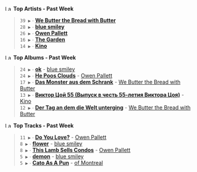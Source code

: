 <!--START_LASTFM_ARTISTS:{"period": "7day", "rows": 5}-->
<a href="https://last.fm" target="_blank"><img src="https://user-images.githubusercontent.com/17434202/215290617-e793598d-d7c9-428f-9975-156db1ba89cc.svg" alt="Last.fm Logo" width="18" height="13"/></a> **Top Artists - Past Week**

> `39 ▶️` ∙ **[We Butter the Bread with Butter](https://www.last.fm/music/We+Butter+the+Bread+with+Butter)**<br/>
> `28 ▶️` ∙ **[blue smiley](https://www.last.fm/music/blue+smiley)**<br/>
> `26 ▶️` ∙ **[Owen Pallett](https://www.last.fm/music/Owen+Pallett)**<br/>
> `16 ▶️` ∙ **[The Garden](https://www.last.fm/music/The+Garden)**<br/>
> `14 ▶️` ∙ **[Kino](https://www.last.fm/music/Kino)**<br/>
<!--END_LASTFM_ARTISTS-->

<!--START_LASTFM_ALBUMS:{"period": "7day", "rows": 5}-->
<a href="https://last.fm" target="_blank"><img src="https://user-images.githubusercontent.com/17434202/215290617-e793598d-d7c9-428f-9975-156db1ba89cc.svg" alt="Last.fm Logo" width="18" height="13"/></a> **Top Albums - Past Week**

> `24 ▶️` ∙ **[ok](https://www.last.fm/music/blue+smiley/ok)** - [blue smiley](https://www.last.fm/music/blue+smiley)<br/>
> `24 ▶️` ∙ **[He Poos Clouds](https://www.last.fm/music/Owen+Pallett/He+Poos+Clouds)** - [Owen Pallett](https://www.last.fm/music/Owen+Pallett)<br/>
> `17 ▶️` ∙ **[Das Monster aus dem Schrank](https://www.last.fm/music/We+Butter+the+Bread+with+Butter/Das+Monster+aus+dem+Schrank)** - [We Butter the Bread with Butter](https://www.last.fm/music/We+Butter+the+Bread+with+Butter)<br/>
> `13 ▶️` ∙ **[Виктор Цой 55 (Выпуск в честь 55-летия Виктора Цоя)](https://www.last.fm/music/Kino/%D0%92%D0%B8%D0%BA%D1%82%D0%BE%D1%80+%D0%A6%D0%BE%D0%B9+55+(%D0%92%D1%8B%D0%BF%D1%83%D1%81%D0%BA+%D0%B2+%D1%87%D0%B5%D1%81%D1%82%D1%8C+55-%D0%BB%D0%B5%D1%82%D0%B8%D1%8F+%D0%92%D0%B8%D0%BA%D1%82%D0%BE%D1%80%D0%B0+%D0%A6%D0%BE%D1%8F))** - [Kino](https://www.last.fm/music/Kino)<br/>
> `12 ▶️` ∙ **[Der Tag an dem die Welt unterging](https://www.last.fm/music/We+Butter+the+Bread+with+Butter/Der+Tag+an+dem+die+Welt+unterging)** - [We Butter the Bread with Butter](https://www.last.fm/music/We+Butter+the+Bread+with+Butter)<br/>
<!--END_LASTFM_ALBUMS-->

<!--START_LASTFM_TRACKS:{"period": "7day", "rows": 5}-->
<a href="https://last.fm" target="_blank"><img src="https://user-images.githubusercontent.com/17434202/215290617-e793598d-d7c9-428f-9975-156db1ba89cc.svg" alt="Last.fm Logo" width="18" height="13"/></a> **Top Tracks - Past Week**

> `11 ▶️` ∙ **[Do You Love?](https://www.last.fm/music/Owen+Pallett/_/Do+You+Love%3F)** - [Owen Pallett](https://www.last.fm/music/Owen+Pallett)<br/>
> `8 ▶️` ∙ **[flower](https://www.last.fm/music/blue+smiley/_/flower)** - [blue smiley](https://www.last.fm/music/blue+smiley)<br/>
> `8 ▶️` ∙ **[This Lamb Sells Condos](https://www.last.fm/music/Owen+Pallett/_/This+Lamb+Sells+Condos)** - [Owen Pallett](https://www.last.fm/music/Owen+Pallett)<br/>
> `5 ▶️` ∙ **[demon](https://www.last.fm/music/blue+smiley/_/demon)** - [blue smiley](https://www.last.fm/music/blue+smiley)<br/>
> `5 ▶️` ∙ **[Cato As A Pun](https://www.last.fm/music/of+Montreal/_/Cato+As+A+Pun)** - [of Montreal](https://www.last.fm/music/of+Montreal)<br/>
<!--END_LASTFM_TRACKS-->